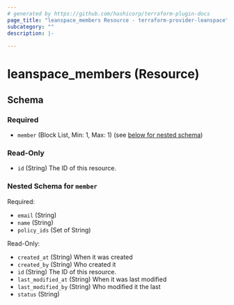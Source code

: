 ```yaml
---
# generated by https://github.com/hashicorp/terraform-plugin-docs
page_title: "leanspace_members Resource - terraform-provider-leanspace"
subcategory: ""
description: |-
  
---
```


# leanspace_members (Resource)





<!-- schema generated by tfplugindocs -->
## Schema

### Required

- `member` (Block List, Min: 1, Max: 1) (see [below for nested schema](#nestedblock--member))

### Read-Only

- `id` (String) The ID of this resource.

<a id="nestedblock--member"></a>
### Nested Schema for `member`

Required:

- `email` (String)
- `name` (String)
- `policy_ids` (Set of String)

Read-Only:

- `created_at` (String) When it was created
- `created_by` (String) Who created it
- `id` (String) The ID of this resource.
- `last_modified_at` (String) When it was last modified
- `last_modified_by` (String) Who modified it the last
- `status` (String)


